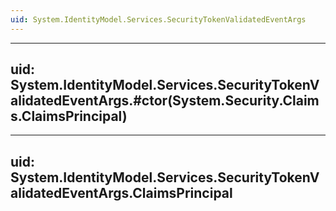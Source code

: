 ```yaml
---
uid: System.IdentityModel.Services.SecurityTokenValidatedEventArgs
---
```


---
uid: System.IdentityModel.Services.SecurityTokenValidatedEventArgs.#ctor(System.Security.Claims.ClaimsPrincipal)
---

---
uid: System.IdentityModel.Services.SecurityTokenValidatedEventArgs.ClaimsPrincipal
---
